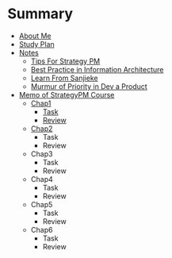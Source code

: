 # Summary

- [About Me](CONTENT/InfoSelfIntro.md)
- [Study Plan](CONTENT/InfoPlanCourseStudy.md)
- [Notes](CONTENT/ChapNotes.md)
	- [Tips For Strategy PM](CONTENT/Tips4StrategyPM.md)
	- [Best Practice in Information Architecture](CONTENT/InfoBestPracticeIA.md) 
	- [Learn From Sanjieke](CONTENT/InfoLearnFromsanjieke.md)
	- [Murmur of Priority in Dev a Product](CONTENT/MurStartupDevPriority.md)
- [Memo of StrategyPM Course](CONTENT/ChapCourseStrategyPM.md)
	- [Chap1](CONTENT/Chap1.md)
		- [Task](CONTENT/Chap1Task.md)
		- [Review](CONTENT/Chap1Review.md)
	- [Chap2](CONTENT/Chap2.md)
		- Task
		- Review
	- Chap3
		- Task
		- Review
	- Chap4
		- Task
		- Review
	- Chap5
		- Task
		- Review
	- Chap6
		- Task
		- Review


